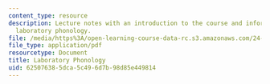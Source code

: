 ```yaml
---
content_type: resource
description: Lecture notes with an introduction to the course and information about
  laboratory phonology.
file: /media/https%3A/open-learning-course-data-rc.s3.amazonaws.com/24-910-topics-in-linguistic-theory-laboratory-phonology-spring-2007/625076385dca5c496d7b98d85e449814_lec1.pdf
file_type: application/pdf
resourcetype: Document
title: Laboratory Phonology
uid: 62507638-5dca-5c49-6d7b-98d85e449814
---
```

